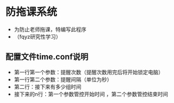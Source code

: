 # 防拖课系统
* 为防止老师拖课，特编写此程序 
* （fqyz研究性学习）
## 配置文件time.conf说明 
* 第一行第一个参数：提醒次数（提醒次数用完后将开始锁定电脑） 
* 第一行第二个参数：提醒间隔（单位为秒） 
* 第二行：接下来有多少组时间 
* 接下来的n行：第一个参数管控开始时间 ，第二个参数管控结束时间 
